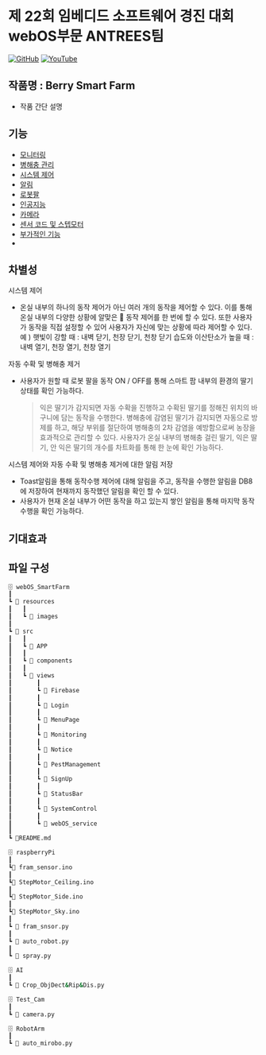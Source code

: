 # 제 22회 임베디드 소프트웨어 경진 대회 webOS부문 ANTREES팀

[![GitHub](https://img.shields.io/badge/GitHub-black?style=for-the-badge&logo=github&logoColor=white)](https://github.com/webOS-ANTREES)
[![YouTube](https://img.shields.io/badge/YouTube-FF0000?style=for-the-badge&logo=youtube&logoColor=white)](https://www.youtube.com/results?search_query=%EB%B9%84%EB%B9%94%EB%8C%80%EC%99%95)



## 작품명 : Berry Smart Farm

- 작품 간단 설명

## 기능
- [모니터링](https://github.com/webOS-ANTREES/2024ESWContest_webOS_3002/tree/main/SmartFarm/src/views/Monitoring)
- [병해충 관리](https://github.com/webOS-ANTREES/2024ESWContest_webOS_3002/tree/main/SmartFarm/src/views/PestManagement)
- [시스템 제어](https://github.com/webOS-ANTREES/2024ESWContest_webOS_3002/tree/main/SmartFarm/src/views/SystemControl)
- [알림](https://github.com/webOS-ANTREES/2024ESWContest_webOS_3002/tree/main/SmartFarm/src/views/Notice)
- [로봇팔](https://github.com/webOS-ANTREES/2024ESWContest_webOS_3002/tree/main/RobotArm)
- [인공지능](https://github.com/webOS-ANTREES/AI)
- [카메라](https://github.com/webOS-ANTREES/2024ESWContest_webOS_3002/tree/main/Test_Cam)
- [센서 코드 및 스텝모터](https://github.com/webOS-ANTREES/2024ESWContest_webOS_3002/tree/main/raspberryPi)
- [부가적인 기능](https://github.com/webOS-ANTREES/2024ESWContest_webOS_3002)
- 
## 차별성
시스템 제어
  - 온실 내부의 하나의 동작 제어가 아닌 여러 개의 동작을 제어할 수 있다. 이를 통해 온실 내부의 다양한 상황에 알맞은    동작 제어를 한 번에 할 수 있다. 또한 사용자가 동작을 직접 설정할 수 있어 사용자가 자신에 맞는 상황에 따라 제어할 수 있다.
	예 ) 햇빛이 강할 때 : 내벽 닫기, 천장 닫기, 천창 닫기
	      습도와 이산탄소가 높을 때 : 내벽 열기, 천장 열기, 천창 열기

자동 수확 및 병해충 제거
  - 사용자가 원할 때 로봇 팔을 동작 ON / OFF를 통해 스마트 팜 내부의 환경의 딸기 상태를 확인 가능하다.
	> 익은 딸기가 감지되면 자동 수확을 진행하고 수확된 딸기를 정해진 위치의 바구니에 담는 동작을 수행한다.
	> 병해충에 감염된 딸기가 감지되면 자동으로 방제를 하고, 해당 부위를 절단하여 병해충의 2차 감염을 예방함으로써 	   농장을 효과적으로 관리할 수 있다.
	> 사용자가 온실 내부의 병해충 걸린 딸기, 익은 딸기, 안 익은 딸기의 개수를 차트화를 통해 한 눈에 확인 가능하다.

시스템 제어와 자동 수확 및 병해충 제거에 대한 알림 저장
  - Toast알림을 통해 동작수행 제어에 대해 알림을 주고, 동작을 수행한 알림을 DB8에 저장하여 현재까지 동작했던 알림을 확인      할 수 있다. 
  - 사용자가 현재 온실 내부가 어떤 동작을 하고 있는지 쌓인 알림을 통해 마지막 동작 수행을 확인 가능하다.

## 기대효과

## 파일 구성
```bash
🗄️ webOS_SmartFarm
┃
┗ 📁 resources
┃   ┃
┃   ┗ 📁 images
┃
┗ 📁 src
┃   ┃
┃   ┗ 📁 APP
┃   ┃
┃   ┗ 📁 components
┃   ┃
┃   ┗ 📁 views
┃       ┃
┃       ┗ 📁 Firebase
┃       ┃
┃       ┗ 📁 Login
┃       ┃
┃       ┗ 📁 MenuPage
┃       ┃
┃       ┗ 📁 Monitoring
┃       ┃
┃       ┗ 📁 Notice
┃       ┃
┃       ┗ 📁 PestManagement
┃       ┃
┃       ┗ 📁 SignUp
┃       ┃
┃       ┗ 📁 StatusBar
┃       ┃
┃       ┗ 📁 SystemControl
┃       ┃
┃       ┗ 📁 webOS_service
┃
┗ 📜README.md

🗄️ raspberryPi
┃
┗📜 fram_sensor.ino
┃
┗📜 StepMotor_Ceiling.ino
┃
┗📜 StepMotor_Side.ino
┃
┗📜 StepMotor_Sky.ino
┃
┗ 📜 fram_snsor.py
┃
┗ 📜 auto_robot.py
┃
┗ 📜 spray.py

🗄️ AI
┃
┗ 📜 Crop_ObjDect&Rip&Dis.py

🗄️ Test_Cam
┃
┗ 📜 camera.py

🗄️ RobotArm
┃
┗ 📜 auto_mirobo.py
```


